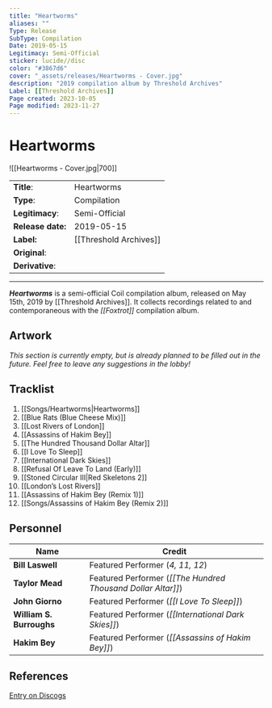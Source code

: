 ```yaml
---
title: "Heartworms"
aliases: ""
Type: Release
SubType: Compilation
Date: 2019-05-15
Legitimacy: Semi-Official
sticker: lucide//disc
color: "#3867d6"
cover: "_assets/releases/Heartworms - Cover.jpg"
description: "2019 compilation album by Threshold Archives"
Label: [[Threshold Archives]]
Page created: 2023-10-05
Page modified: 2023-11-27
---
```


# Heartworms

![[Heartworms - Cover.jpg|700]]

|  |  |
| --- | --- |
| __Title__: | Heartworms |
| __Type__: | Compilation |
| __Legitimacy__: | Semi-Official |
| __Release date:__ | 2019-05-15 |
| __Label:__ | [[Threshold Archives]] |
| __Original__: |  |
| __Derivative__: |  |

---

*__Heartworms__* is a semi-official Coil compilation album, released on May 15th, 2019 by [[Threshold Archives]]. It collects recordings related to and contemporaneous with the *[[Foxtrot]]* compilation album.

## Artwork

*This section is currently empty, but is already planned to be filled out in the future. Feel free to leave any suggestions in the lobby!*

## Tracklist

1. [[Songs/Heartworms|Heartworms]]
2. [[Blue Rats (Blue Cheese Mix)]]
3. [[Lost Rivers of London]]
4. [[Assassins of Hakim Bey]]
5. [[The Hundred Thousand Dollar Altar]]
6. [[I Love To Sleep]]
7. [[International Dark Skies]]
8. [[Refusal Of Leave To Land (Early)]]
9. [[Stoned Circular III|Red Skeletons 2]]
10. [[London’s Lost Rivers]]
11. [[Assassins of Hakim Bey (Remix 1)]]
12. [[Songs/Assassins of Hakim Bey (Remix 2)]]

## Personnel

| __Name__ |__Credit__ |
| --- | --- |
|__Bill Laswell__|Featured Performer (*4, 11, 12*)|
| __Taylor Mead__ | Featured Performer (*[[The Hundred Thousand Dollar Altar]]*) |
| __John Giorno__ | Featured Performer (*[[I Love To Sleep]]*) |
| __William S. Burroughs__ | Featured Performer (*[[International Dark Skies]]*) |
| __Hakim Bey__ | Featured Performer (*[[Assassins of Hakim Bey]]*) |

## References

[Entry on Discogs](https://www.discogs.com/release/13635428-Coil-Heartworms)
